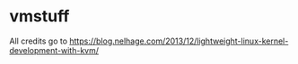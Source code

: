 # vmstuff
All credits go to https://blog.nelhage.com/2013/12/lightweight-linux-kernel-development-with-kvm/
